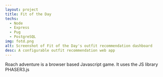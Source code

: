 ```yaml
---
layout: project
title: Fit of the Day
techs:
  - Node
  - Express
  - Pug
  - PostgreSQL
img: fotd.png
alt: Screenshot of Fit of the Day's outfit recommendation dashboard
desc: A configurable outfit recommendation web app
---
```


Roach adventure is a browser based Javascript game. It uses the JS library PHASER3.js
